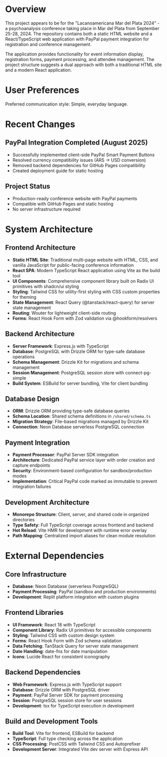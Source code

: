 # Overview

This project appears to be for the "Lacanoamericana Mar del Plata 2024" - a psychoanalysis conference taking place in Mar del Plata from September 25-28, 2024. The repository contains both a static HTML website and a React/TypeScript web application with PayPal payment integration for registration and conference management.

The application provides functionality for event information display, registration forms, payment processing, and attendee management. The project structure suggests a dual approach with both a traditional HTML site and a modern React application.

# User Preferences

Preferred communication style: Simple, everyday language.

# Recent Changes

## PayPal Integration Completed (August 2025)
- Successfully implemented client-side PayPal Smart Payment Buttons
- Resolved currency compatibility issues (ARS → USD conversion)
- Removed backend dependencies for GitHub Pages compatibility
- Created deployment guide for static hosting

## Project Status
- Production-ready conference website with PayPal payments
- Compatible with GitHub Pages and static hosting
- No server infrastructure required

# System Architecture

## Frontend Architecture
- **Static HTML Site**: Traditional multi-page website with HTML, CSS, and vanilla JavaScript for public-facing conference information
- **React SPA**: Modern TypeScript React application using Vite as the build tool
- **UI Components**: Comprehensive component library built on Radix UI primitives with shadcn/ui styling
- **Styling**: Tailwind CSS for utility-first styling with CSS custom properties for theming
- **State Management**: React Query (@tanstack/react-query) for server state management
- **Routing**: Wouter for lightweight client-side routing
- **Forms**: React Hook Form with Zod validation via @hookform/resolvers

## Backend Architecture
- **Server Framework**: Express.js with TypeScript
- **Database**: PostgreSQL with Drizzle ORM for type-safe database operations
- **Schema Management**: Drizzle Kit for migrations and schema management
- **Session Management**: PostgreSQL session store with connect-pg-simple
- **Build System**: ESBuild for server bundling, Vite for client bundling

## Database Design
- **ORM**: Drizzle ORM providing type-safe database queries
- **Schema Location**: Shared schema definitions in `/shared/schema.ts`
- **Migration Strategy**: File-based migrations managed by Drizzle Kit
- **Connection**: Neon Database serverless PostgreSQL connection

## Payment Integration
- **Payment Processor**: PayPal Server SDK integration
- **Architecture**: Dedicated PayPal service layer with order creation and capture endpoints
- **Security**: Environment-based configuration for sandbox/production modes
- **Implementation**: Critical PayPal code marked as immutable to prevent integration failures

## Development Architecture
- **Monorepo Structure**: Client, server, and shared code in organized directories
- **Type Safety**: Full TypeScript coverage across frontend and backend
- **Hot Reload**: Vite HMR for development with runtime error overlay
- **Path Mapping**: Centralized import aliases for clean module resolution

# External Dependencies

## Core Infrastructure
- **Database**: Neon Database (serverless PostgreSQL)
- **Payment Processing**: PayPal (sandbox and production environments)
- **Development**: Replit platform integration with custom plugins

## Frontend Libraries
- **UI Framework**: React 18 with TypeScript
- **Component Library**: Radix UI primitives for accessible components
- **Styling**: Tailwind CSS with custom design system
- **Forms**: React Hook Form with Zod schema validation
- **Data Fetching**: TanStack Query for server state management
- **Date Handling**: date-fns for date manipulation
- **Icons**: Lucide React for consistent iconography

## Backend Dependencies
- **Web Framework**: Express.js with TypeScript support
- **Database**: Drizzle ORM with PostgreSQL driver
- **Payment**: PayPal Server SDK for payment processing
- **Session**: PostgreSQL session store for user sessions
- **Development**: tsx for TypeScript execution in development

## Build and Development Tools
- **Build Tool**: Vite for frontend, ESBuild for backend
- **TypeScript**: Full type checking across the application
- **CSS Processing**: PostCSS with Tailwind CSS and Autoprefixer
- **Development Server**: Integrated Vite dev server with Express API